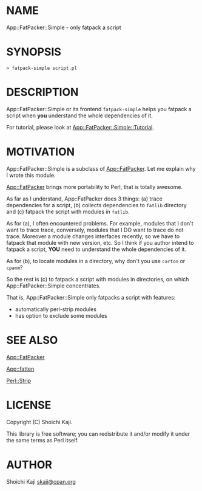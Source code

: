 # NAME

App::FatPacker::Simple - only fatpack a script

# SYNOPSIS

    > fatpack-simple script.pl

# DESCRIPTION

App::FatPacker::Simple or its frontend `fatpack-simple` helps you
fatpack a script when **you** understand the whole dependencies of it.

For tutorial, please look at [App::FatPacker::Simple::Tutorial](https://metacpan.org/pod/App::FatPacker::Simple::Tutorial).

# MOTIVATION

App::FatPacker::Simple is a subclass of [App::FatPacker](https://metacpan.org/pod/App::FatPacker).
Let me explain why I wrote this module.

[App::FatPacker](https://metacpan.org/pod/App::FatPacker) brings more portability to Perl, that is totally awesome.

As far as I understand, App::FatPacker does 3 things:
(a) trace dependencies for a script,
(b) collects dependencies to `fatlib` directory
and (c) fatpack the script with modules in `fatlib`.

As for (a), I often encountered problems. For example,
modules that I don't want to trace trace,
conversely, modules that I DO want to trace do not trace.
Moreover a module changes interfaces recently,
so we have to fatpack that module with new version, etc.
So I think if you author intend to fatpack a script,
**YOU** need to understand the whole dependencies of it.

As for (b), to locate modules in a directory, why don't you use
`carton` or `cpanm`?

So the rest is (c) to fatpack a script with modules in directories,
on which App::FatPacker::Simple concentrates.

That is, App::FatPacker::Simple only fatpacks a script with features:

- automatically perl-strip modules
- has option to exclude some modules

# SEE ALSO

[App::FatPacker](https://metacpan.org/pod/App::FatPacker)

[App::fatten](https://metacpan.org/pod/App::fatten)

[Perl::Strip](https://metacpan.org/pod/Perl::Strip)

# LICENSE

Copyright (C) Shoichi Kaji.

This library is free software; you can redistribute it and/or modify it under the same terms as Perl itself.

# AUTHOR

Shoichi Kaji <skaji@cpan.org>
